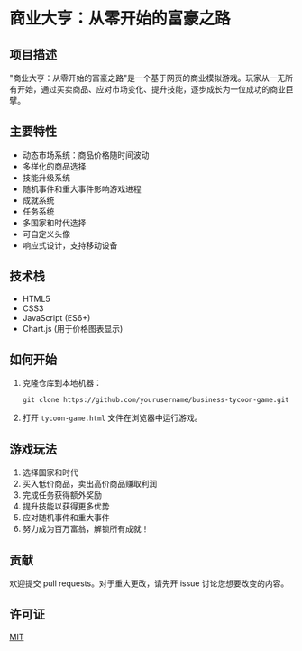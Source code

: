 # 商业大亨：从零开始的富豪之路

## 项目描述

"商业大亨：从零开始的富豪之路"是一个基于网页的商业模拟游戏。玩家从一无所有开始，通过买卖商品、应对市场变化、提升技能，逐步成长为一位成功的商业巨擘。

## 主要特性

- 动态市场系统：商品价格随时间波动
- 多样化的商品选择
- 技能升级系统
- 随机事件和重大事件影响游戏进程
- 成就系统
- 任务系统
- 多国家和时代选择
- 可自定义头像
- 响应式设计，支持移动设备

## 技术栈

- HTML5
- CSS3
- JavaScript (ES6+)
- Chart.js (用于价格图表显示)

## 如何开始

1. 克隆仓库到本地机器：
   ```
   git clone https://github.com/yourusername/business-tycoon-game.git
   ```

2. 打开 `tycoon-game.html` 文件在浏览器中运行游戏。

## 游戏玩法

1. 选择国家和时代
2. 买入低价商品，卖出高价商品赚取利润
3. 完成任务获得额外奖励
4. 提升技能以获得更多优势
5. 应对随机事件和重大事件
6. 努力成为百万富翁，解锁所有成就！

## 贡献

欢迎提交 pull requests。对于重大更改，请先开 issue 讨论您想要改变的内容。

## 许可证

[MIT](https://choosealicense.com/licenses/mit/)